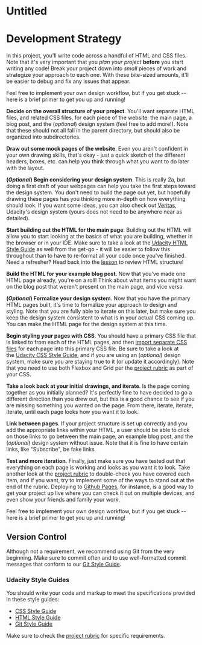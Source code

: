 # Untitled

# **Development Strategy**

In this project, you'll write code across a handful of HTML and CSS files. Note that it's very important that you *plan your project* **before** you start writing any code! Break your project down into *small* pieces of work and strategize your approach to each one. With these bite-sized amounts, it'll be easier to debug and fix any issues that appear.

Feel free to implement your own design workflow, but if you get stuck -- here is a brief primer to get you up and running!

**Decide on the overall structure of your project**. You'll want separate HTML files, and related CSS files, for each piece of the website: the main page, a blog post, and the (*optional*) design system (feel free to add more!). Note that these should not all fall in the parent directory, but should also be organized into subdirectories.

**Draw out some mock pages of the website**. Even you aren't confident in your own drawing skills, that's okay - just a quick sketch of the different headers, boxes, etc. can help you think through what you want to do later with the layout.

**(*Optional*) Begin considering your design system**. This is really 2a, but doing a first draft of your webpages can help you take the first steps toward the design system. You don't need to build the page out yet, but hopefully drawing these pages has you thinking more in-depth on how everything should look. If you want some ideas, you can also check out [Veritas](https://veritas.udacity.design/), Udacity's design system (yours does not need to be anywhere near as detailed).

**Start building out the HTML for the main page**. Building out the HTML will allow you to start looking at the basics of what you are building, whether in the browser or in your IDE. Make sure to take a look at the [Udacity HTML Style Guide](http://udacity.github.io/frontend-nanodegree-styleguide/index.html) as well from the get-go - it will be easier to follow this throughout than to have to re-format all your code once you've finished. Need a refresher? Head back into the [lesson](https://classroom.udacity.com/nanodegrees/nd0011/parts/819dc899-4e21-4884-b050-2328896d87c0/modules/a280da9f-d026-43e4-a06c-279d7bff7faa/lessons/f4be330b-3406-4c6a-911b-c1871e1165d6/concepts/e18df41d-cf1c-4f80-8e9e-88aff6a512ee) to review HTML structure!

**Build the HTML for your example blog post**. Now that you've made one HTML page already, you're on a roll! Think about what items you might want on the blog post that weren't present on the main page, and vice versa.

**(*Optional*) Formalize your design system**. Now that you have the primary HTML pages built, it's time to formalize your approach to design and styling. Note that you are fully able to iterate on this later, but make sure you keep the design system consistent to what is in your actual CSS coming up. You can make the HTML page for the design system at this time.

**Begin styling your pages with CSS**. You should have a primary CSS file that is linked to from each of the HTML pages, and then [import separate CSS files](https://developer.mozilla.org/en-US/docs/Web/CSS/@import) for each page into this primary CSS file. Be sure to take a look at the [Udacity CSS Style Guide](http://udacity.github.io/frontend-nanodegree-styleguide/css.html), and if you are using an (*optional*) design system, make sure you are staying true to it (or update it accordingly). Note that you need to use both Flexbox and Grid per the [project rubric](https://review.udacity.com/#!/rubrics/2667/view) as part of your CSS.

**Take a look back at your initial drawings, and iterate**. Is the page coming together as you initially planned? It's perfectly fine to have decided to go a different direction than you drew out, but this is a good chance to see if you are missing something you wanted on the page. From there, iterate, iterate, iterate, until each page looks how you want it to look.

**Link between pages**. If your project structure is set up correctly and you add the appropriate links within your HTML, a user should be able to click on those links to go between the main page, an example blog post, and the (*optional*) design system without issue. Note that it is fine to have certain links, like "Subscribe", be fake links.

**Test and more iteration**. Finally, just make sure you have tested out that everything on each page is working and looks as you want it to look. Take another look at the [project rubric](https://review.udacity.com/#!/rubrics/2667/view) to double-check you have covered each item, and if you want, try to implement some of the ways to stand out at the end of the rubric. Deploying to [Github Pages](https://pages.github.com/), for instance, is a good way to get your project up live where you can check it out on multiple devices, and even show your friends and family your work.

Feel free to implement your own design workflow, but if you get stuck -- here is a brief primer to get you up and running!

## **Version Control**

Although not a requirement, we recommend using Git from the very beginning. Make sure to commit often and to use well-formatted commit messages that conform to our [Git Style Guide](https://udacity.github.io/git-styleguide/).

### **Udacity Style Guides**

You should write your code and markup to meet the specifications provided in these style guides:

- [CSS Style Guide](http://udacity.github.io/frontend-nanodegree-styleguide/css.html)
- [HTML Style Guide](http://udacity.github.io/frontend-nanodegree-styleguide/index.html)
- [Git Style Guide](https://udacity.github.io/git-styleguide/)

Make sure to check the [project rubric](https://review.udacity.com/#!/rubrics/2667/view) for specific requirements.
